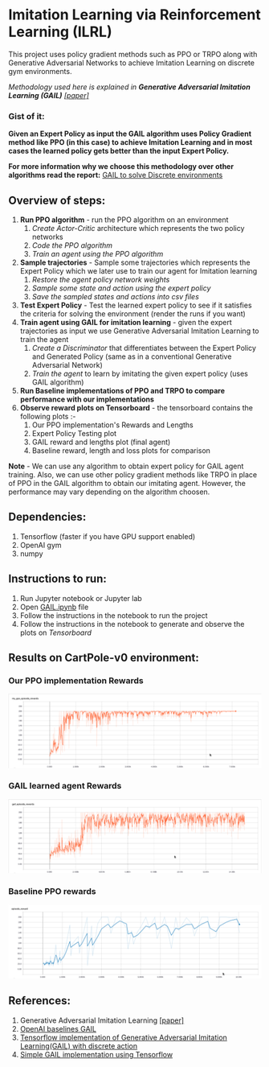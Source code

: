 # Imitation Learning via Reinforcement Learning (ILRL)

This project uses policy gradient methods such as PPO or TRPO along with Generative Adversarial Networks to achieve Imitation Learning on discrete gym environments.

*Methodology used here is explained in **Generative Adversarial Imitation Learning (GAIL)** [[paper]](https://arxiv.org/pdf/1606.03476.pdf)*

### Gist of it:

**Given an Expert Policy as input the GAIL algorithm uses Policy Gradient method like PPO (in this case) to achieve Imitation Learning and in most cases the learned policy gets better than the input Expert Policy.**


**For more information why we choose this methodology over other algorithms read the report:** [GAIL to solve Discrete environments](https://github.com/prasadchelsea33/imitation-learning/blob/master/Report/PPO(Prasad%20Madhale).pdf)

## Overview of steps:
1. **Run PPO algorithm** - run the PPO algorithm on an environment
    1. *Create Actor-Critic* architecture which represents the two policy networks
    2. *Code the PPO algorithm*
    3. *Train an agent using the PPO algorithm*
2. **Sample trajectories** - Sample some trajectories which represents the Expert Policy which we later use to train our agent for Imitation learning
    1. *Restore the agent policy network weights*
    2. *Sample some state and action using the expert policy*
    3. *Save the sampled states and actions into csv files*
3. **Test Expert Policy** - Test the learned expert policy to see if it satisfies the criteria for solving the environment (render the runs if you want)  
4. **Train agent using GAIL for imitation learning** - given the expert trajectories as input we use Generative Adversarial Imitation Learning to train the agent
    1. *Create a Discriminator* that differentiates between the Expert Policy and Generated Policy (same as in a conventional Generative Adversarial Network)
    2. *Train the agent* to learn by imitating the given expert policy (uses GAIL algorithm)
5. **Run Baseline implementations of PPO and TRPO to compare performance with our implementations**
6. **Observe reward plots on Tensorboard** - the tensorboard contains the following plots :-
    1. Our PPO implementation's Rewards and Lengths
    2. Expert Policy Testing plot
    3. GAIL reward and lengths plot (final agent)
    4. Baseline reward, length and loss plots for comparison
    
**Note** - We can use any algorithm to obtain expert policy for GAIL agent training. Also, we can use other policy gradient methods like TRPO in place of PPO in the GAIL algorithm to obtain our imitating agent. However, the performance may vary depending on the algorithm choosen.

## Dependencies:
1. Tensorflow (faster if you have GPU support enabled)
2. OpenAI gym
3. numpy

## Instructions to run:
1. Run Jupyter notebook or Jupyter lab
2. Open [GAIL.ipynb](https://github.com/prasadchelsea33/imitation-learning/blob/master/GAIL.ipynb) file
3. Follow the instructions in the notebook to run the project
4. Follow the instructions in the notebook to generate and observe the plots on *Tensorboard*

## Results on CartPole-v0 environment:

### Our PPO implementation Rewards
![Our PPO implementation Rewards](/plots/my_ppo.png)

### GAIL learned agent Rewards
![GAIL rewards](/plots/gail_rewards.png)

### Baseline PPO rewards
![Baselines PPO rewards](/plots/baseline_ppo.png)

## References:
1. Generative Adversarial Imitation Learning [[paper]](https://arxiv.org/pdf/1606.03476.pdf)
2. [OpenAI baselines GAIL](https://github.com/openai/baselines/tree/master/baselines/gail)
3. [Tensorflow implementation of Generative Adversarial Imitation Learning(GAIL) with discrete action](https://github.com/uidilr/gail_ppo_tf)
4. [Simple GAIL implementation using Tensorflow](https://github.com/AndyHsiao26/GAIL-Tensorflow)
